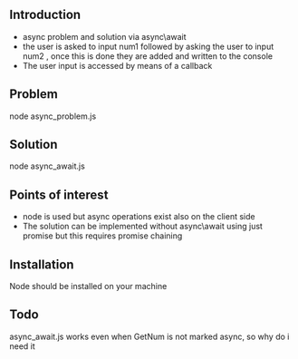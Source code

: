 <h2>Introduction</h2>
<ul>
<li>async problem and solution via async\await</li>
<li>the user is asked to input num1 followed by asking the user to input num2 , once this is done they are added and written to the console</li>
<li>The user input is accessed by means of a callback</li>
</ul>


<h2>Problem</h2>
node async_problem.js

<h2>Solution</h2>
node async_await.js

<h2>Points of interest</h2>
<ul>
<li>node is used but async operations exist also on the client side</li>
<li>The solution can be implemented without async\await using just promise but this requires promise chaining</li>
</ul>

<h2>Installation</h2>
Node should be installed on your machine

<h2>Todo</h2>
async_await.js works even when GetNum is not marked async, so why do i need it


